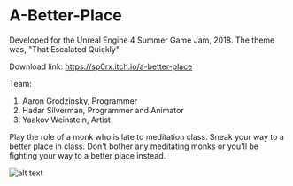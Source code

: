 # A-Better-Place
Developed for the Unreal Engine 4 Summer Game Jam, 2018. The theme was, "That Escalated Quickly".

Download link: https://sp0rx.itch.io/a-better-place

Team: 
  1) Aaron Grodzinsky, Programmer 
  2) Hadar Silverman, Programmer and Animator 
  3) Yaakov Weinstein, Artist

Play the role of a monk who is late to meditation class. Sneak your way to a better place in class. Don't bother any meditating monks or you'll be fighting your way to a better place instead. 

![alt text](https://img.itch.zone/aW1hZ2UvMjk1NjY0LzE0NDI5OTYucG5n/original/9oZ9Bs.png)
